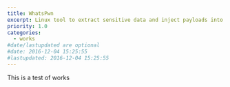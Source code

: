 ```yaml
---
title: WhatsPwn
excerpt: Linux tool to extract sensitive data and inject payloads into any android device.
priority: 1.0
categories:
  - works
#date/lastupdated are optional
#date: 2016-12-04 15:25:55
#lastupdated: 2016-12-04 15:25:55
---
```

This is a test of works
